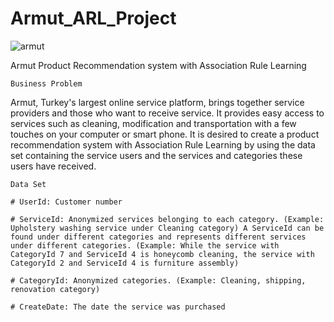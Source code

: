# Armut_ARL_Project

![armut](https://user-images.githubusercontent.com/61653147/226883443-921c9aa6-51f5-4f8f-8a58-b1caf1834fae.jpg)

Armut Product Recommendation system with Association Rule Learning

```Business Problem```

Armut, Turkey's largest online service platform, brings together service providers and those who want to receive service. It provides easy access to services such as cleaning, modification and transportation with a few touches on your computer or smart phone. It is desired to create a product recommendation system with Association Rule Learning by using the data set containing the service users and the services and categories these users have received.

```Data Set```

```
# UserId: Customer number 

# ServiceId: Anonymized services belonging to each category. (Example: Upholstery washing service under Cleaning category) A ServiceId can be found under different categories and represents different services under different categories. (Example: While the service with CategoryId 7 and ServiceId 4 is honeycomb cleaning, the service with CategoryId 2 and ServiceId 4 is furniture assembly) 

# CategoryId: Anonymized categories. (Example: Cleaning, shipping, renovation category) 

# CreateDate: The date the service was purchased

``` 

